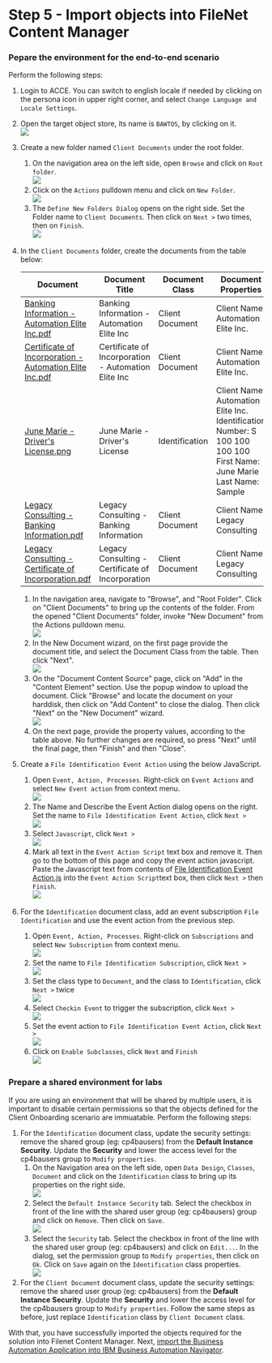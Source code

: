 # Step 5 - Import objects into FileNet Content Manager

### Pepare the environment for the end-to-end scenario

Perform the following steps:

1. Login to ACCE. You can switch to english locale if needed by clicking on the persona icon in upper right corner, and select `Change Language and Locale Settings`.

2. Open the target object store, its name is `BAWTOS`, by clicking on it.
   <br/><img src="images/content-open-bawtos.png" />
   
3. Create a new folder named `Client Documents` under the root folder.
   1. On the navigation area on the left side, open `Browse` and click on `Root folder`.
      <br/><img src="images/content-open-rootfolder.png" />
   2. Click on the `Actions` pulldown menu and click on `New Folder`.
      <br/><img src="images/content-create-folder.png" />
   3. The `Define New Folders Dialog` opens on the right side. Set the Folder name to `Client Documents`. Then click on `Next >` two times, then on `Finish`.
      <br/><img src="images/content-create-client-documents.png" />
   
4. In the `Client Documents` folder, create the documents from the table below:
   
   | Document                                                     | Document Title | Document Class  | Document Properties                                          |
   | ------------------------------------------------------------ | -------------- | --------------- | ------------------------------------------------------------ |
   | [Banking Information - Automation Elite Inc.pdf](/Solution%20Exports/FileNet%20Content%20Manager/Client%20Documents/Banking%20Information%20-%20Automation%20Elite%20Inc.pdf) | Banking Information - Automation Elite Inc | Client Document | Client Name: Automation Elite Inc.                           |
   | [Certificate of Incorporation - Automation Elite Inc.pdf](/Solution%20Exports/FileNet%20Content%20Manager/Client%20Documents/Certificate%20of%20Incorporation%20-%20Automation%20Elite%20Inc.pdf) | Certificate of Incorporation - Automation Elite Inc | Client Document | Client Name: Automation Elite Inc.                           |
   | [June Marie - Driver's License.png](/Solution%20Exports/FileNet%20Content%20Manager/Client%20Documents/June%20Marie%20-%20Driver's%20License.png) | June Marie - Driver's License | Identification  | Client Name: Automation Elite Inc.<br />Identification Number: S 100 100 100 100<br />First Name: June Marie<br />Last Name: Sample |
   | [Legacy Consulting - Banking Information.pdf](/Solution%20Exports/FileNet%20Content%20Manager/Client%20Documents/Legacy%20Consulting%20-%20Banking%20Information.pdf) | Legacy Consulting - Banking Information | Client Document | Client Name: Legacy Consulting                               |
   | [Legacy Consulting - Certificate of Incorporation.pdf](/Solution%20Exports/FileNet%20Content%20Manager/Client%20Documents/Legacy%20Consulting%20-%20Certificate%20of%20Incorporation.pdf) | Legacy Consulting - Certificate of Incorporation | Client Document | Client Name: Legacy Consulting                               |
   
   1. In the navigation area, navigate to "Browse", and "Root Folder". Click on "Client Documents" to bring up the contents of the folder. From the opened "Client Documents" folder, invoke "New Document" from the Actions pulldown menu.
      <br/><img src="images/content-createdocs1.png" />
   2. In the New Document wizard, on the first page provide the document title, and select the Document Class from the table. Then click "Next".
      <br/><img src="images/content-createdocs2.png" />
   3. On the "Document Content Source" page, click on "Add" in the "Content Element" section. Use the popup window to upload the document. Click "Browse" and locate the document on your harddisk, then click on "Add Content" to close the dialog. Then click "Next" on the "New Document" wizard.
      <br/><img src="images/content-createdocs3.png" />
   4. On the next page, provide the property values, according to the table above. No further changes are required, so press "Next" until the final page, then "Finish" and then "Close".
   
   
   
5. Create a `File Identification Event Action` using the below JavaScript.

   1. Open `Event, Action, Processes`. Right-click on `Event Actions` and select `New Event action` from context menu.
      <br/><img src="images/content-create-eventaction.png" />
   2. The Name and Describe the Event Action dialog opens on the right. Set the name to `File Identification Event Action`, click `Next >`
      <br/><img src="images/content-event-action-name.png"/>
   3. Select `Javascript`, click `Next >`
      <br/><img src="images/content-event-action-javascript.png" />
   4. Mark all text in the `Event Action Script` text box and remove it. Then go to the bottom of this page and copy the event action javascript. Paste the Javascript text from contents of [File Identification Event Action.js](/Solution%20Exports/FileNet%20Content%20Manager/File%20Identification%20Event%20Action.js) into the `Event Action Script`text box, then click `Next >` then `Finish`.
      <br/><img src="images/content-event-action-script.png" />

6. For the `Identification` document class, add an event subscription `File Identification` and use the event action from the previous step.
   1. Open `Event, Action, Processes`. Right-click on `Subscriptions` and select `New Subscription` from context menu.
      <br/><img src="images/content-subscription1.png"/>
   2. Set the name to `File Identification Subscription`, click `Next >`
      <br/><img src="images/content-subscription2.png"/>   
   3. Set the class type to `Document`, and the class to `Identification`, click `Next >` twice
      <br/><img src="images/content-subscription3.png"/> 
   4. Select `Checkin Event` to trigger the subscription, click `Next >`
      <br/><img src="images/content-subscription4.png"/>  
   5. Set the event action to `File Identification Event Action`, click `Next >`
      <br/><img src="images/content-subscription5.png"/>
   6. Click on `Enable Subclasses`, click `Next` and `Finish`
      <br/><img src="images/content-subscription6.png"/>

### Prepare a shared environment for labs

If you are using an environment that will be shared by multiple users, it is important to disable certain permissions so that the objects defined for the Client Onboarding scenario are immuatable. Perform the following steps:

1. For the `Identification` document class, update the security settings: remove the shared group (eg: cp4bausers) from the **Default Instance Security**. Update the **Security** and lower the access level for the cp4bausers group to `Modify properties`.
   1. On the Navigation area on the left side, open `Data Design`, `Classes`, `Document` and click on the `Identification` class to bring up its properties on the right side.
      <br/><img src="images/content-security-id1.png"/>
   2. Select the `Default Instance Security` tab. Select the checkbox in front of the line with the shared user group (eg: cp4bausers) group and click on `Remove`. Then click on `Save`.
      <br/><img src="images/content-security-id2.png"/>
   3. Select the `Security` tab. Select the checkbox in front of the line with the shared user group (eg: cp4bausers) and click on `Edit...`. In the dialog, set the permission group to `Modify properties`, then click on `Ok`. Click on `Save` again on the `Identification` class properties.
      <br/><img src="images/content-security-id3.png"/>
2. For the `Client Document` document class, update the security settings: remove the shared user group (eg: cp4bausers) from the **Default Instance Security**. Update the **Security** and lower the access level for the cp4bausers group to `Modify properties`. Follow the same steps as before, just replace `Identification` class by `Client Document` class.

With that, you have successfully imported the objects required for the solution into Filenet Content Manager. Next, [import the Business Automation Application into IBM Business Automation Navigator](/Step%206%20-%20Business%20Automation%20Application.md).
